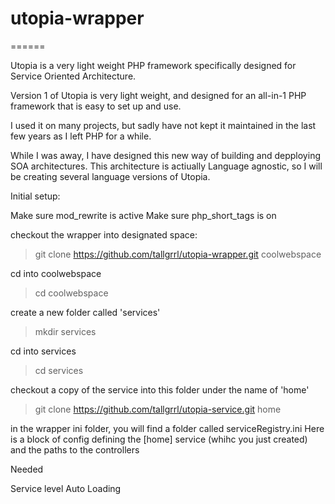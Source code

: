 # utopia-wrapper
======

Utopia is a very light weight PHP framework specifically designed for Service Oriented Architecture.

Version 1 of Utopia is very light weight, and designed for an all-in-1 PHP framework that is easy to set up and use.

I used it on many projects, but sadly have not kept it maintained in the last few years as I left PHP for a while.

While I was away, I have designed this new way of building and depploying SOA architectures. This architecture is actiually Language agnostic, so I will be creating several language versions of Utopia.


Initial setup:

Make sure mod_rewrite is active
Make sure php_short_tags is on

checkout the wrapper into designated space:

>git clone https://github.com/tallgrrl/utopia-wrapper.git coolwebspace

cd into coolwebspace

>cd coolwebspace

create a new folder called 'services'

>mkdir services

cd into services

>cd services

checkout a copy of the service into this folder under the name of 'home'

>git clone https://github.com/tallgrrl/utopia-service.git home


in the wrapper ini folder, you will find a folder called serviceRegistry.ini
Here is a block of config defining the [home] service (whihc you just created) and the paths to the controllers


Needed  

Service level Auto Loading
